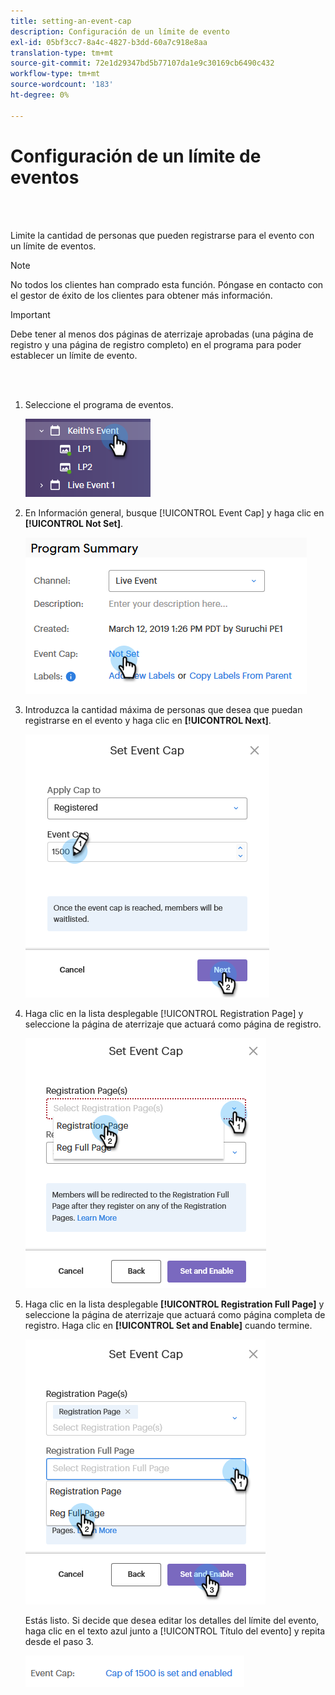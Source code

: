 ```yaml
---
title: setting-an-event-cap
description: Configuración de un límite de evento
exl-id: 05bf3cc7-8a4c-4827-b3dd-60a7c918e8aa
translation-type: tm+mt
source-git-commit: 72e1d29347bd5b77107da1e9c30169cb6490c432
workflow-type: tm+mt
source-wordcount: '183'
ht-degree: 0%

---
```


# Configuración de un límite de eventos

<br> 

Limite la cantidad de personas que pueden registrarse para el evento con un límite de eventos.

>[!NOTE]
>
>No todos los clientes han comprado esta función. Póngase en contacto con el gestor de éxito de los clientes para obtener más información.

>[!IMPORTANT]
>Debe tener al menos dos páginas de aterrizaje aprobadas (una página de registro y una página de registro completo) en el programa para poder establecer un límite de evento.

<br> 

1. Seleccione el programa de eventos.

   ![Imagen uno](/help/sky/assets/event-programs/setting-an-event-cap/setting-an-event-cap-1.png)

1. En Información general, busque [!UICONTROL Event Cap] y haga clic en **[!UICONTROL Not Set]**.

   ![Imagen dos](/help/sky/assets/event-programs/setting-an-event-cap/setting-an-event-cap-2.png)

1. Introduzca la cantidad máxima de personas que desea que puedan registrarse en el evento y haga clic en **[!UICONTROL Next]**.

   ![Imagen tres](/help/sky/assets/event-programs/setting-an-event-cap/setting-an-event-cap-3.png)

1. Haga clic en la lista desplegable [!UICONTROL Registration Page] y seleccione la página de aterrizaje que actuará como página de registro.

   ![Imagen Cuatro](/help/sky/assets/event-programs/setting-an-event-cap/setting-an-event-cap-4.png)

1. Haga clic en la lista desplegable **[!UICONTROL Registration Full Page]** y seleccione la página de aterrizaje que actuará como página completa de registro. Haga clic en **[!UICONTROL Set and Enable]** cuando termine.

   ![Imagen cinco](/help/sky/assets/event-programs/setting-an-event-cap/setting-an-event-cap-5.png)

   Estás listo. Si decide que desea editar los detalles del límite del evento, haga clic en el texto azul junto a [!UICONTROL Título del evento] y repita desde el paso 3.

   ![Imagen seis](/help/sky/assets/event-programs/setting-an-event-cap/setting-an-event-cap-6.png)
